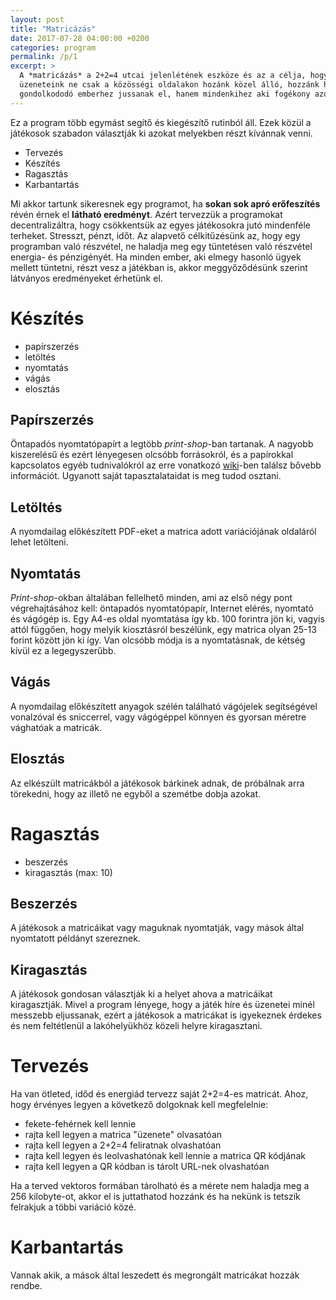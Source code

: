 ```yaml
---
layout: post
title: "Matricázás"
date: 2017-07-28 04:00:00 +0200
categories: program
permalink: /p/1
excerpt: >
  A *matricázás* a 2+2=4 utcai jelenlétének eszköze és az a célja, hogy az
  üzeneteink ne csak a közösségi oldalakon hozánk közel álló, hozzánk hasonlóan
  gondolkododó emberhez jussanak el, hanem mindenkihez aki fogékony azokra.
---
```

Ez a program több egymást segítő és kiegészítő rutinból áll. Ezek közül a
játékosok szabadon választják ki azokat melyekben részt kívánnak venni.

* Tervezés
* Készítés
* Ragasztás
* Karbantartás

Mi akkor tartunk sikeresnek egy programot, ha **sokan sok apró erőfeszítés**
révén érnek el **látható eredményt**. Azért tervezzük a programokat
decentralizáltra, hogy csökkentsük az egyes játékosokra jutó mindenféle
terheket. Stresszt, pénzt, időt. Az alapvető célkitűzésünk az, hogy egy
programban való részvétel, ne haladja meg egy tüntetésen való részvétel energia-
és pénzigényét. Ha minden ember, aki elmegy hasonló ügyek mellett tüntetni,
részt vesz a játékban is, akkor meggyőződésünk szerint látványos eredményeket
érhetünk el.

# Készítés

* papírszerzés
* letöltés
* nyomtatás
* vágás
* elosztás

## Papírszerzés

Öntapadós nyomtatópapírt a legtöbb *print-shop*-ban tartanak. A nagyobb
kiszerelésű és ezért lényegesen olcsóbb forrásokról, és a papírokkal kapcsolatos
egyéb tudnivalókról az erre vonatkozó [wiki][paper-wiki]-ben találsz bővebb
információt. Ugyanott saját tapasztalataidat is meg tudod osztani.

## Letöltés

A nyomdailag előkészített PDF-eket a matrica adott variációjának
oldaláról lehet letölteni.

## Nyomtatás

*Print-shop*-okban általában fellelhető minden, ami az első négy pont
végrehajtásához kell: öntapadós nyomtatópapír, Internet elérés, nyomtató és
vágógép is. Egy A4-es oldal nyomtatása így kb. 100 forintra jön ki, vagyis
attól függően, hogy melyik kiosztásról beszélünk, egy matrica olyan 25-13
forint között jön ki így. Van olcsóbb módja is a nyomtatásnak, de kétség kívül
ez a legegyszerűbb.

## Vágás

A nyomdailag előkészített anyagok szélén található vágójelek segítségével
vonalzóval és sniccerrel, vagy vágógéppel könnyen és gyorsan méretre vághatóak a
matricák.

## Elosztás

Az elkészült matricákból a játékosok bárkinek adnak, de próbálnak arra
törekedni, hogy az illető ne egyből a szemétbe dobja azokat.

# Ragasztás

* beszerzés
* kiragasztás (max: 10)

## Beszerzés

A játékosok a matricáikat vagy maguknak nyomtatják, vagy mások által nyomtatott
példányt szereznek.

## Kiragasztás

A játékosok gondosan választják ki a helyet ahova a matricáikat kiragasztják.
Mivel a program lényege, hogy a játék híre és üzenetei minél messzebb
eljussanak, ezért a játékosok a matricákat is igyekeznek érdekes és nem
feltétlenül a lakóhelyükhöz közeli helyre kiragasztani.

# Tervezés

Ha van ötleted, időd és energiád tervezz saját 2+2=4-es matricát. Ahoz, hogy
érvényes legyen a következő dolgoknak kell megfelelnie:

* fekete-fehérnek kell lennie
* rajta kell legyen a matrica "üzenete" olvasatóan
* rajta kell legyen a 2+2=4 feliratnak olvashatóan
* rajta kell legyen és leolvashatónak kell lennie a matrica QR kódjának
* rajta kell legyen a QR kódban is tárolt URL-nek olvashatóan

Ha a terved vektoros formában tárolható és a mérete nem haladja meg a 256
kilobyte-ot, akkor el is juttathatod hozzánk és ha nekünk is tetszik felrakjuk a
többi variáció közé.

# Karbantartás

Vannak akik, a mások által leszedett és megrongált matricákat hozzák rendbe.

[paper-wiki]: https://github.com/2m2a4/2m2a4.github.io/wiki/Pap%C3%ADrok-beszerz%C3%A9se
